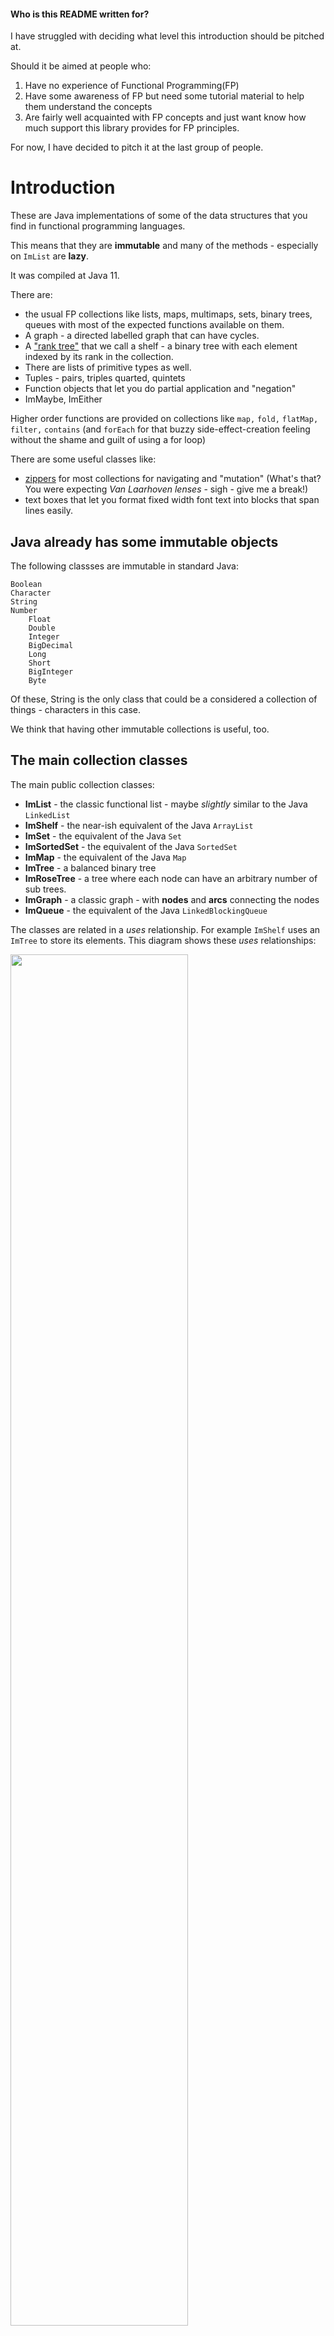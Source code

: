 #### Who is this README written for?

I have struggled with deciding what level this introduction should be pitched at.

Should it be aimed at people who:

1. Have no experience of Functional Programming(FP)
2. Have some awareness of FP but need some tutorial material to help them understand the concepts
3. Are fairly well acquainted with FP concepts and just want know how much support this library provides for FP principles.

For now, I have decided to pitch it at the last group of people.

# Introduction

These are Java implementations of some of the data structures that you find in functional programming languages.

This means that they are **immutable** and many of the methods - especially on `ImList` are **lazy**.

It was compiled at Java 11.

There are:

* the usual FP collections like lists, maps, multimaps, sets, binary trees, queues with most of the expected functions available on them.
* A graph - a directed labelled graph that can have cycles.
* A ["rank tree"][rank-tree] that we call a shelf - a binary tree with each element indexed by its rank in the collection.
* There are lists of primitive types as well.
* Tuples - pairs, triples quarted, quintets
* Function objects that let you do partial application and "negation"
* ImMaybe, ImEither

Higher order functions are provided on collections like `map,` `fold,` `flatMap,` `filter,` `contains` (and `forEach` for that buzzy side-effect-creation feeling without the shame and guilt of using a for loop)

There are some useful classes like:

* [zippers][zipper] for most collections for navigating and "mutation" (What's that? You were expecting *Van Laarhoven lenses* - sigh - give me a break!)
* text boxes that let you format fixed width font text into blocks that span lines easily.

## Java already has **some** immutable objects

The following classses are immutable in standard Java:

    Boolean
    Character
    String
    Number
        Float
        Double
        Integer
        BigDecimal
        Long
        Short
        BigInteger
        Byte

Of these, String is the only class that could be a considered a collection of things - characters in this case.

We think that having other immutable collections is useful, too.

## The main collection classes

The main public collection classes:

 * **ImList**  - the classic functional list - maybe *slightly* similar to the Java `LinkedList`
 * **ImShelf** - the near-ish equivalent of the Java `ArrayList`
 * **ImSet** - the equivalent of the Java `Set`
 * **ImSortedSet** - the equivalent of the Java `SortedSet`
 * **ImMap** - the equivalent of the Java `Map`
 * **ImTree** - a  balanced binary tree
 * **ImRoseTree** - a tree where each node can have an arbitrary number of sub trees.
 * **ImGraph** - a classic graph - with **nodes** and **arcs** connecting the nodes
 * **ImQueue** - the equivalent of the Java `LinkedBlockingQueue`


The classes are related in a *uses* relationship. For example `ImShelf` uses an `ImTree` to store its elements. This diagram shows these *uses* relationships:

<img src="source/main/java/dev/doc-files/uses.png" width="75%" />

Let's describe `ImList` in some detail and then mention the other collection classes in ...er... less detail

But, before that, let's talk about our code and documentation conventions.


## Code conventions


### The class names all start with the `Im` prefix.

The `Im` stands for **Immutable**. We considered giving them simpler names like List-  without a prefix - but that causes a lot of faff with imports and confusion for the reader if you have to use both standard Java collection classes and
java-fp classes in the same method. So a pesky prefix it is, then.

### No constructors

To create any object in java-fp, we provide static methods rather than publicly accessible constructors.

### Final instance vars - no get accessors

Since all fields on all java-fp objects are declared `final,` we don't provide accessor methods for the public ones. There may be methods that calculate values that
are derived from the fields.

### Javadoc comments

We use a style that is terser than the normal convention. Argument names are mentioned in context in the description rather than separated out into their own section.

### Method names on collections can suggest mutable operation

We have names for some methods that *suggest* that they are mutating the collection - they are not of course. Methods like `add` and `put` will return new objects with
the elements added/put as indicated by method arguments - and most of the collection'e elements will be shared between the new collectioin and the old one.

We did, at one time, name the methods (eg) `adding` instead of `add` and `puttiing` instead of `put` - but this did not seem worth it after a while.

### collection indexes start at 1

Strange, but true.


### All collections are `Iterable`

For certain methods like `addAll` that simply iterate over the elements in the argument we normally type the argument to be `Iterable` so you could use an `Im` collection or a standard Java collection there.




## Documentation conventions

In the tables that follow, I am prioritizing brevity and expressivity above definitional completeness. For more details - see the
javadocs.

I am showing:

* The name of the function
* An example function call
* The result of running the example
* A description of what the function does

I am not showing:

* The types of the arguments
* The return types
* What exceptions get thrown

The examples are (obviously) pseudocode rather than actual Java.

For `ImList`s we are half using the standard Java `toString` convention:

Lists of Integers look like this: `[2, 4, 6]`, Booleans: `[true, false, false]`. The empty list is `[]`

We can't bring ourselves to use the ambiguous `[ a, b, c]` for `String`s and `Character`s so we use `["a, "b", "c"]` and `['a', 'b']` instead.

`ImSet`s look like this: `{1, 2, 3}`

`ImPair`s look like this `(1, "b")` `(-45.7, 22.0001)`

Where the method is `static,` it should be obvious from the example

In order to be brief in the descriptions I am using some terms that I will define here:

* For Java objects, `a`, `b,` `a` **equal-to** `b` means `Objects.equals(a, b)`. This method will ultimately call `equals` on some objects. The java default for `equals` is `==` (identity) but none of java-fp objects use this default.
* A list `a` is **equal-to** list `b` if they are the same size and each element at index `i` of `a` is equal-to the element at index `i` of `b`.
* A **prefix** of a list `xs` is one that can be formed from `xs` by removing the last `n` elements.
* A **suffix** of a list `xs` is one that can be formed from `xs` by removing the first `n` elements.
* A **sub-list** of list `xs` is a list that can be formed from `xs` by removing the first `n` elements and the last `m` elements.
* A **sub-sequence** of list `xs` is a list that can be formed from `xs` by removing some elements. `[]` is trivially a sub-sequence of all lists.
* The **head** of a non empty list `xs` is the first element of `xs.`
* The **tail** of a non empty list `xs` is the suffix of `xs` whose size is one less than the size of `xs`
* **iff** means **if and only if**.


## ImList

A (mainly) lazy implementation of a standard functional list.

As I expect you know, a functional list is a recursive data structure. An instance of a list is either
* the empty list
or
* a reference to the first element in the list (the **head**) and a reference to the list that make up the rest of the list (the **tail**).

The list ["a", "b", "c] would look like this:


<img src="source/main/java/dev/doc-files/list.png" width="40%" />

This means that you can only *directly* access the first element in the list - although there are methods to let you do more than this  - and often these other methods are heavily optimised.


### The basics



| Name  | Description |
| :---  | :---        |
| **empty** | `ImList.empty()` returns `[]` - the empty list. You can also use `ImList.on()`<br><br>`ImList.empty()`<br>returns<br>`[]` |
| **head** | `xs.head()` returns the head of `xs`<br><br>`[1, 2, 3].head()`<br>returns<br>`1` |
| **tail** | `xs.tail()` returns the tail of `xs`<br><br>`[1, 2, 3].tail()`<br>returns<br>`[2, 3]` |
| **push** | `xs.push(el)` returns the list whose head is `el` and whose tail is `xs`<br><br>`[1, 2, 3].push(999)`<br>returns<br>`[999, 1, 2, 3]` |

The four methods above are the fundamental methods of `ImList.` All the other methods can be defined in terms of these - although there is a lot of optimisation going on under the hood.

<img src="source/main/java/dev/doc-files/list-head-tail.png" width="60%" />

### More creation



| Name  | Description |
| :---  | :---        |
| **on** | `ImList.on(e1, e2, ... en)` Creates the list `[e1, e2, ... en]`<br><br>`ImList.on("a", "b")`<br>returns<br>`["a", "b"]` |
| **onAll** | `ImList.onAll(iterable)` returns the list containing the elements obtained by iterating over `iterable`.<br><br>`ImList.onAll([4, 5])`<br>returns<br>`[4, 5]` |
| **onIterator** | `ImList.onAll(iterator)` returns the list containing the elements obtained by iterating over `iterator`.<br><br>`ImList.onAll([4, 5].iterator)`<br>returns<br>`[4, 5]` |
| **onPrimitiveArray** | `ImList.onPrimitiveArray(array)` returns a list wrapping `array`. When using `head`, it returns the boxed type of the array component type. When using `push`, you must supply the boxed equivalent of the array component type.<br><br>`char[] chars = {'a', 'b', 'c'};` <br> `ImList<Character> cs = ImList.onPrimitiveArray(chars)`<br>returns<br>`[ 'a', 'b', 'c']` |

### map, fold etc



| Name  | Description |
| :---  | :---        |
| **map** | `xs.map(fn)` returns the list whose elements are created by executing the function `fn` on each element of `xs`<br><br>`[1, 2, 3].map(i -> i + 1)`<br>returns<br>`[2, 3, 4]` |
| **foldl** | `xs.foldl(start, fn)` returns the value that is the result of executing `fn` on start and `xs.head` and then executing `fn` on that value and the second element of `xs` and repeating this for all elemnts of `xs`<br><br>`[1, 2, 3].foldl(0, (z,i) -> z + i*i)`<br>returns<br>`14` |
| **scanl** | `xs.scanl(start, fn)` returns the list containing the result of running `foldl` with the same arguments at each iteration over `xs`<br><br>`[1, 2, 3].scanl([], (z, i) -> z.push(i))`<br>returns<br>`[[1], [2, 1], [3, 2, 1]]` |
| **flatMap** | `xs.flatMap(fn)` This function assumes that (and indeed is typed to make it so) `fn` takes an `A` and returns `ImList<A>` and is equivalent to `ImList.join(xs.map(fn))`<br><br>`[1, 2].flatMap(i -> ImList.repeat(i, 3)`<br>returns<br>`[1, 1, 1, 2, 2, 2, 3, 3, 3]` |
| **join** | `ImList<ImList<A>> xs = ...; ImList<A> ys = ImList.join(xs)` xs is typed to be lists of lists. The result is a single list containg the elements of each element (which is a list) in the obvious order.<br><br>`ImList.join([ [1, 2], [3, 4], [5, 6, 7] ])`<br>returns<br>`[1, 2, 3, 4, 5, 6, 7]` |

### contains etc

All of these functions are eager rather than lazy



| Name  | Description |
| :---  | :---        |
| **contains** | `xs.contains(el)` returns `true` iff `xs` contains an element that is equal-to `el`<br><br>`[7, 8, 9].contains(8)`<br>returns<br>`true` |
| **contains** | `xs.contains(pred)` returns `true` iff an element of `xs` satisfies `pred`<br><br>`[7, 8, 9].contains(i -> i > 10)`<br>returns<br>`false` |
| **containsAll** | `returns true iff `xs` contains all the elements of `ys`` <br><br>`[7, 8, 9].contains(i -> i > 10)`<br>returns<br>`xs.containsAll(ys)` |
| **filter** | `xs.filter(pred)` returns the list with all the elements of `xs` that satisfy `pred` - with their order unchanged<br><br>`["to", "be", "or", "not"].filter(s -> s.length > 2)`<br>returns<br>`["not"]` |
| **isEmpty** | `xs.isEmpty()` returns true iff `xs` is the empty list<br><br>`[7, 8, 9].isEmpty()`<br>returns<br>`false` |
| **find** | `xs.find(pred)` returns the first element that satisfies `pred` in an `ImMaybe` - or `Nothing` if no such element exists<br><br>`[].find(i -> i == null`<br>returns<br>`Nothing` |
| **findIndex** | `xs.findIndex(el)` returns an `ImMaybe` containing the index (starting at 1) of the first element that satisfies `pred` - or `Nothing` if no such element exists<br><br>`[11, 99, 2].findIndex(i -> i%2 == 0)`<br>returns<br>`Just 3` |
| **findOrElse** | `xs.findOrElse(pred, def)` returns the first element of `xs` that satisfies `pred` or `def`if no such element exists<br><br>`[11, 12, 13].findOrElse(i -> i == 10, 17)`<br>returns<br>`17` |
| **any** | `xs.any(pred)` returns `true` iff `xs` contains any elements that satisfy `pred`<br><br>`[3, 5, 8].any(i -> i >= 8]`<br>returns<br>`true` |
| **all** | `xs.all(pred)` returns `true` if **all** the elements of `xs` satisfy `pred`. More acurately it is true iff `xs` does **not contain any** elements that **don't** satisfy `pred`. This means that `all` is `true` trivially for `[]`<br><br>`[3, 5, 8].all(i -> i >= 8]`<br>returns<br>`false` |

### take, drop etc

These methods let you extract a suffix or a prefix of a list.


| Name  | Description |
| :---  | :---        |
| **take** | `xs.take(n)` returns the list containing the first `n` elements of xs<br><br>`[1, 2, 3, 4].take(3)`<br>returns<br>`[1, 2, 3]` |
| **drop** | `xs.drop(n)` The list formed by skipping the first `n` elements. Note that this is not creating a new list - the resulting list simply refers to the `n`th tail of `xs`.<br><br>`[2, 3, 4].drop(3)`<br>returns<br>`[4]` |
| **takeWhile** | `xs.takeWhile(pred)` The longest prefix (possibly empty) of elements that satisfy `pred`<br><br>`[1, 2, 3, 4].takeWhile(i -> i < 4)`<br>returns<br>`[1, 2, 3]` |
| **dropwhile** | `xs.dropWhile(pred)` The lomgest prefix of `xs` formed by skipping elements that satisfy `pred`. As with `drop` above, this is not creating a new list - the resulting list simply refers to the `i`th tail of `xs` for some `i`.<br><br>`[2, 3, 4].dropWhile(i -> i < 4)`<br>returns<br>`[4]` |

### split - take and drop in one go

As well as the classic `take` and `drop` functions, we note that you often want to split a list into two lists - the first `n` elements and the ... um ... other elements.
The split* functions let you do this easily.



| Name  | Description |
| :---  | :---        |
| **splitBeforeElement** | `xs.splitBeforeElement(el)` returns an pair of lists - the longest prefix of `xs` that does not contain `b` and the rest of `xs`.<br><br>`["a", "b", "c", "d"].splitBeforeElement("b")`<br>returns<br>`(["a"], ["b", "c", "d"])` |
| **splitAfterIndex** | `xs.splitAfterIndex(n)` returns a pair of lists - `( xs.take(n), xs.drop(n) )`<br><br>`[0, 1, 1, 2].splitAt(3)`<br>returns<br>`( [0, 1, 1], [2] )` |
| **splitWhile** | `xs.splitWhile(pred)` returns a pair of lists - `( xs.takeWhile(pred), xs.dropWhile(Fn.not(pred) )`<br><br>`[1, 2, 3].splitWhile(i -> i < 3)`<br>returns<br>`[1, 2], [3])` |
| **filterIntoTwo** | `xs.filterIntoTwo(pred)` returns a pair of lists - `(xs.filter(pred, xs.filter(Fn.not(pred))`<br><br>`[1, 2, 3, 4].filterIntoTwo(i -> i % 2 == 0)`<br>returns<br>`([2, 4], [1, 3])` |

### "mutators" and accessors

Standard disclaimer: No objects were mutated in the making of this library


| Name  | Description |
| :---  | :---        |
| **put** | `xs.put(n, el)` returns the list that is the same as `xs` except that the element at index `n` is `el`<br><br>`[1, 2, 3].put(2, 99)`<br>returns<br>`[1, 99, 3]` |
| **remove** | `xs.remove(n)` returns the list that is the same as `xs` except that the element at index `n` is missing. All the elements in the suffix of `xs` starting after index `n` are shuffled to the left<br><br>`[1, 2, 3].remove(1)`<br>returns<br>`[2, 3]` |
| **at** | `xs.at(n)` returns an `ImMaybe` containing the element of `xs` at index `n` or `Nothing` if no such element exists<br><br>`[1, 2, 3].at(1)`<br>returns<br>`[2, 3]` |
| **at** | `xs.at(n, def)` returns the element of `xs` at index `n` or `def` if no such element exists<br><br>`[1, 2, 3].at(1)`<br>returns<br>`[2, 3]` |
| **size** | `xs.size()` returns the number of elements in `xs`. If `xs` is known to be infinite it will throw an exception - otherwise, if it was not known to be infinite but actually is, then it will loop - but it notices that it's taking a long time and will output some error messages on the standard error stream that give you a clue that it is looping.<br><br>`[].size()`<br>returns<br>`0` |
| **appendElement** | `xs.appendElement(el)` returns the list formed by appending the element el to the end of xs<br><br>`["bish", "bash"].appendElement("bosh")`<br>returns<br>`["bish", "bash", "bosh"]` |
| **append** | `xs.append(iterable)` returns the list formed from the elements of the original, followed by the elements of iterable<br><br>`[1, 2, 3].append([4, 5, 6])`<br>returns<br>`[1, 2, 3, 4, 5, 6]` |

### Zip-a-dee-doo-dah

Note that these zip **functions** should not be confused with `Zippers` - which I discuss below.


| Name  | Description |
| :---  | :---        |
| **zip** | `xs.zip(ys)` returns a list of pairs - `[(xs.at(1), ys.at(1)), (xs.at(2), ys.at(2)), ...  (xs.at(n), ys.at(n))]` where `n` is the size of the smaller of `xs` and `ys`<br><br>`[1, 2, 3].zip(["a", "b, "c", "d"]`<br>returns<br>`[(1, "a"), (2, "b"), (3, "c")]` |
| **zipWith** | `xs.zipWith(yz, fn)` returns xs.zip(ys).map(fn)<br><br>`[1, 2, 3].zip(["a", "b, "c"], p -> "" + p.fst + p.snd)`<br>returns<br>`["1a", "2b", "3c"]` |

### Misc



| Name  | Description |
| :---  | :---        |
| **forEach** | `xs.forEach(fn)` The function must be a `FnConsumer` - iea function that takes a single argument but does not return anything. This method iterates over `xs`, running `fn` on each element - just for the side effects. So, `forEach` is one of the few java-fp fmethods declared as `Void.`<br><br>`[1, 2, 3].forEach()`<br>returns<br>`[1, 2, 3]` |
| **nub** | `xs.nub()` returns a list with any duplicate elements in `xs` removed. In particular, it keeps only the first occurrence of each element.<br><br>`[2, 2, 3, 2, 3, 1].nub()`<br>returns<br>`[2, 3, 1]` |
| **reverse** | `xs.reverse()` returns the list that has its elements in reverse order compared to `xs`<br><br>`[1, 2, 3].reverse()`<br>returns<br>`[3, 2, 1]` |
| **tails** | `xs.tails()` returns the list `[ xs.drop(0), xs.drop(1), ... xs.drop(n) ]` where `n` is the size of `xs`<br><br>`[1, 2, 3].tails()`<br>returns<br>`[[1, 2, 3], [2, 3], [3], []]` |
| **heads** | `xs.heads()` returns the list  xs.take(0), xs.take(1), ... xs.take(n) ]` where `n` is the size of `xs`<br><br>`[1, 2, 3].heads()`<br>returns<br>`[[], [1], [1, 2], [1, 2, 3]]` |
| **pairs** | `xs.pairs()` returns the list `[ (xs.at(1), xs.at(2)), (xs.at(3), xs.at(4)), ...  (xs.at(n-1), xs.at(n))]` where `n` is the size of `xs`<br><br>`[1, 2, 3, 4].pairs()`<br>returns<br>`[(1,2), (3,4)]` |
| **powerset** | `xs.powerset()` returns all possible sub-sequences of `xs`<br><br>`1, 2, 3].powerSet()`<br>returns<br>`[[1, 2, 3], [1, 2], [1, 3], [1], [2, 3], [2], [3], []]` |
| **permutations** | `xs.permutations()` returns the all the permutations of `xs` (as in the mathematical definition of permutations)<br><br>`[1, 2, 3].permutations()`<br>returns<br>`[[1, 2, 3], [2, 1, 3], [2, 3, 1], [1, 3, 2], [3, 1, 2], [3, 2, 1]]` |
| **cartesianProduct** | `ImList.cartesianProduct(xs, ys)` The cartesian product of two sets, `A` and `B` is - the list of all pairs `(a, b)` where `a ∈ A` and `b ∈ B`. This method is similar - but will contain duplicates if either list contains duplicates.<br><br>`ImList.cartesianProduct(["a", "b"],[3, 4, 5])`<br>returns<br>`[("a", 3), ("a", 4), ("a", 5), ("b", 3), ("b", 4), ("b", 5)]` |
| **shuffle** | `xs.shuffle()` returns a list with the same elements as `xs` but "shuffled" (like shuffling a pack of cards) using a secure random number generator<br><br>`[1, 2, 3].shuffle()`<br>returns<br>`[3, 1, 2] or [1, 3, 2] or even[1, 2, 3]` |
| **repeat** | `ImList.repeat(x)` returns the infinite list `[ x, x, ... ]`<br><br>`ImList.repeat("spam").take(5)`<br>returns<br>`["spam", "spam", "spam", "spam", "spam"]` |
| **unfold** | `xs.unfold(start, step)` returns the infinite list `[start, fn(start), fn(fn(start)), ...]`<br><br>`ImList.unfold( 0, i -> i + 2)`<br>returns<br>`[0, 2, 4, ...]` |
| **toList** | `xs.toList()` returns `xs` converted to a good'ole `jave.util.ArrayList` - when you need to call some library function, for example<br><br>`[1, 2, 3].toList()`<br>returns<br>`java.util.ArrayList` |
| **toSet** | `xs.toSet()` returns `xs` converted to an `ImSet` and then converted to a good'ole `jave.util.HashSet`<br><br>`[1, 2, 3].toSet()`<br>returns<br>`java.util.HashSet` |
| **toImSet** | `xs.toImSet()` returns  `xs` converted to an `ImSet` - so the first occurence of each element will be added.<br><br>`[ 2, 3, 2, 1].toImSet()`<br>returns<br>`{1, 2, 3}` |
| **toArray** | `xs.toArray()` returns a Java array of type `Object[]` containing the elements in `xs`<br><br>`[1, 2, 3].toArray()`<br>returns<br>`[Ljava.lang.String;@768debd` |
| **group** | `xs.group(n)` returns a list of lists `gs` where `ImList.join(gs) == xs`. All the elements of `gs` have size `n` with the possible exception of the last element which might be smaller.<br><br>`[1, 2, 3].group(2)`<br>returns<br>`[[1, 2], [3]]` |
| **sort** | `xs.sort()` returns a list with the same elements as `xs` but sorted based on the natural ordering of the objects<br><br>`[3, 2, 1].sort()`<br>returns<br>`[1, 2, 3]` |
| **oneTo** | `ImList.oneTo(n)` returns a list [1, 2, ... n]<br><br>`ImList.oneTo(5)`<br>returns<br>`[1, 2, 3, 4, 5]` |
| **step** | `ImList.step(start, step` returns an infinite list [start, start + step,start + 2*step,  ...]<br><br>`ImList.step(1, 3)`<br>returns<br>`[1, 4, 7, ...]` |

Phew!

There are actually many more methods - see the javadocs.




## ImList - an interface with many implementations

`ImList` is an interface. In standard Java `java.util.List` is an interface too. However, in standard Java, it is up to you to decide what particular type of list you want to create:

    List<Integer> xs = new ArrayList<>();
    List<Integer> ys = new LinkedList<>();


In java-fp, there is no choice!

Creating an `ImList` like this:

    ImList<Double> ds = ImList.on(1.2, 3.4);

will create an "array-list" which is backed by an array but that class is never exposed to you directly. Assuming `ds` as above, the following code will "pass":

    Assert.assertEquals(ImListOnArray.class, ds.getClass());

If you map over this list then the list that is created will be a different implementation - a mapped-list.

    ImList<Double> dds = ds.map(i -> i + 1)
    Assert.assertEquals(ImMappedList.class, dds.getClass());

This is how we implement laziness. We create an `ImMappedList` that points to the original list and remembers the function that was used so that, each time you ask for the `head` or `tail`, it can generate them.

In addition to generating the head each time, we also cache it so that you can use `at`.



Currently (jul-2023) there are about thirty different `ImList` implementation classes.

The array-list implementation (what you get when you use `on`) is the most efficient and compact representation of an `ImList`. It allows for constant time access to an element at an index.

Creation of a list by supplying a number of arguments using `on` is not *lazy* - but it is *efficient* because the arguments will already be in a Java array and the array-list just wraps that array.


### Play up and play the game

`ImList` and the
other immutable collections require that you use them for storing **immutable objects only**. Strictly, the objects
don't have to be programatically guaranteed to be immutable - we just require them not to change during the
lifetime of the collection they are in.

This is the same requirement when storing objects in `java.util.Set` - we require it of **all**
of our immutable collections - including `ImList` and `ImShelf`.

Just like `java.util.Set`, we cannot enforce that rule and, if you break it, things will fail in random ways - so
it is your responsibility to "play the game" in this regard.

However, we strongly recommend that you only create immutable objects anyway - as a matter of principle.

Remember, whenever you mutate state on an object, somewhere ... **somewhere ... a fairy dies - so don't do it.**


## Don't be lazy - flush

Laziness is great an'all but sometimes, **you just want the job done right now, dammit!**.

For example, if you are debugging some code and you want to inspect a list that you have just mapped over, you really want to see the resulting **values** rather than a stack of lazy list implementations - all waiting patiently to be fired.

The `flush` method will take a list and make sure that any pending `maps`, `takes,` `drops` etc are run immediately. If any of the functions that are run in this way have side effects, then they will happen immediately, too.

To be clear, we are not advocating that any of your functions should both return values and have side effects as a standard part of their job (use `forEach` with specialised side-effect-y functions declared as `void` for this) - but
we will cut you some slack if all you want to do
is to temporarily add some diagnostic write statements. If you have some of these, you can use `flush` to control when they get actioned.

This also creates an array-list containing the resulting values.

In fact, `forEach` uses `flush` on the list before running its function on each element.




## Infinite lists

This means that you can even create a list with an *infinite* number of elements, map over it and then take the first three elements:

## Empty list is a singleton



Some of the functions on `ImList` use functions and  return objects like `ImPair`, `ImMaybe`.

Let's describe those classes next.


## ImPair, ImTriple, ImQuartet, ImQuintet

These classes are simple classes to store tuples - up to five elements long.

## ImMaybe - the equivalent of the FP Maybe.

It contains either a value of some type - or `Nothing.`

The idea is that it is returned fom functions that can sometimes return an object of a particular type - but they can't guarantee it -
instead of returning null as is traditional with Java we use `ImMaybe.`

[The Haskell Maybe documentation](https://hackage.haskell.org/package/base-4.18.0.0/docs/Data-Maybe.html#t:Maybe)

## ImEither - the equivalent of the FP Either.

The `ImEither` object represents values with two possibilities: a value of type `Either<A,B>` contains either an `A` value created using `Left` or a `B` value - created using `Right`.

The `ImEither` object is sometimes used to represent a value which is either correct or an error;
by convention, the `Left` "constructor" is used to hold an error value and the `Right` "constructor" is used to hold a correct value (mnemonic: "right" also means "correct").


[The Haskell Either documentation](https://hackage.haskell.org/package/base-4.18.0.0/docs/Data-Either.html#t:Either)

Having discussed `ImList` in some detail, we can go through the other collection classes a bit more ... fasterer


## ImShelf - the near-ish equivalent of the Java `ArrayList`

An ordered list of objects with addition, removal and access methods having performance O(log n) where n is the number of elements

You could also think of this as an immutable version of `org.apache.commons.collections.list.TreeList`

This is the nearest equivalent to java.util.List in the sense that add/find/remove/replace is relatively fast in all cases.

In fact, when an `ImList` happens to be implemented by the array-list class, these operations are already fast - faster than ImShelf - but as you use lists and map them and push elements etc
you can't guarantee that the lists returned will be array-lists - and in these other list implementaions, the above functions  may not be so fast.

The idea of the name
is that, if you have a collection of books on a bookshelf, then
the books are arranged in a sequence and it is reasonably quick
to add/find/replace/remove a book at an arbitrary position.


<img src="source/main/java/dev/doc-files/shelf.png" width="30%" />





## ImSet - the (immutable) equivalent of the standard Java `Set`


So, an `ImSet` is a collection of objects with the property that, if an object `o` belongs to the set then, for any other member `a` of the set:

    a.equals(o) == false

We therefore assume that the objects in the set have "reasonable" implementations of `hashCode()` and `equals()`

A web search for the phrase `always override hashCode when you override equals` will provide more details of the issues involved.

All classes in java-fp have this property, of course.

In the class documentation for `java.util.Set` it has this:

> Note: Great care must be exercised if mutable objects are used as set
> elements.  The behavior of a set is not specified if the value of an object
> is changed in a manner that affects `equals` comparisons while the
> object is an element in the set.

Well, there we have it. This obviously also applies to `ImSet.` I recommend we exercise **great care** by **never** adding a mutable object to an `ImSet`

All classes in java-fp are immutable - as I may have already menetioined.

`ImSets` cannot contain `null` .

When we use set data structures in any progremaming language, it is tempting to imagine that they are are implementaions of the mathematical concept of a set.
This is not quite true, of course. In mathematical set theory we assume that it is possible to answer the question "is a the sams as b" when thinking about set elements a and b.

In Java we only have equals method (or == I guess) - so, using equals, it is possible for us to have an element a in a set and then we try to add another element b where

    Objects.equals(a,b) == true

but, for whatever reason, we want to regard b as different from a.

What should we do in this case?

The java class `java.util.HashSet` will keep `a` in the set in this case.

java-fp, like the Haskell `Data.Set` type, gives you the option of replacing `a` in this case. See below for details.

Also, we, like most set implementations in other languages and libraries, only support **finite** sets.

`ImSet`s have the methods that you would expect:


| Name  | Description |
| :---  | :---        |
| **contains** | `xs.contains(el)` returns `true` iff `xs` contains `el`.<br><br>`{1, 2, 3}.contains(3)`<br>returns<br>`true` |
| **on** | `ImSet.on(e1, e1, ... en)` returns an ImSet with elements e1 e2 etc added to it<br><br>`ImSet.on(1, 2, 1)`<br>returns<br>`{1, 2}` |
| **intersection** | `xs.intersection(ys)` returns the intersection of xs and ys - the largest set such that each element belongs to both xs and ys<br><br>`{1, 2}.intersection({3, 2, 77)}`<br>returns<br>`{2}` |
| **union** | `xs.union(ys)` returns the union of xs and ys - the largest set such that each element belongs to either xs or ys<br><br>`{1, 2}.union({3, 2, 77)}`<br>returns<br>`{1, 2, 3, 77}` |
| **minus** | `xs.minus(ys)` returns the xs minus ys - the largest set such that each element belongs to xs but not to ys<br><br>`{1, 2}.minus({3, 2, 77)}`<br>returns<br>`{1, 2, 3, 77}` |
| **remove(final T elementToRemove)** | `xs.minus(ys)` returns the xs minus ys - the largest set such that each element belongs to xs but not to ys<br><br>`{1, 2}.minus({3, 2, 77)}`<br>returns<br>`{1, 2, 3, 77}` |
| **replace(final T newElement)** | `xs.minus(ys)` returns the xs minus ys - the largest set such that each element belongs to xs but not to ys<br><br>`{1, 2}.minus({3, 2, 77)}`<br>returns<br>`{1, 2, 3, 77}` |
| **add(final T elementToAdd)** | `xs.minus(ys)` returns the xs minus ys - the largest set such that each element belongs to xs but not to ys<br><br>`{1, 2}.minus({3, 2, 77)}`<br>returns<br>`{1, 2, 3, 77}` |
| **map** | `xs.map(fn)` returns the set<br><br>`{1, 2}.map(i -> i - 1}`<br>returns<br>`{0, 1}` |
| **anyElement()** | `xs.anyElement()` returns an element from xs in an ImMaybe, or Nothing if nosuch element exists<br><br>`{1, 2, 17}.anyElement()`<br>returns<br>`17 or 1 or 2` |

Methods that find/add/replace elements are **O(log(n))** where `n` is the size of the set and `log` is base `2`.

Sometimes it is convenient to be able to add an element to a set even though that set already contains an element that is "equal to it".

For example `ImMap` is implemented as a set of `ImMap.Entry` objects where an entry has a key and a value. Two `ImMap.Entry` objects are equal iff their keys are equal. So for any pair of entries `e1` and `e2` :

    e1.equals(e2) == e1.key.equals(e2.key)

When we want to replace an entry, we want the new entry with its new value to be inserted in the set, even though there is an existing entry with the same key.

To allow this, there are methods `replace` and `add`. The default behaviour when using `add`  is to *not* replace

An ImSet is a sorted set of buckets where elements whose hash codes are the same are stored in the same bucket.

Buckets are sorted on the hash value of their elements.

To find an element, we first find the bucket with the matching hash value and then look through the bucket to determine if the element is present.

For sets of elements with reasonable hash functions, the average bucket size will be one.



## ImSortedSet - the equivalent of the Java `java.util.TreeSet`

A Set that contains elements that are comparable.

In summary - on an `ImSortedSet<T>`:

## Creation

static <T extends Comparable<? super T>> ImSortedSet<T> empty()
static <T extends Comparable<T>> ImSortedSet<T> on(T element)
static <T extends Comparable<T>> ImSortedSet<T> onAll(Collection<? extends A> elementsCollection)
static <T extends Comparable<T>> ImSortedSet<T> onAll(ImList<T> list)
static <T extends Comparable<T>> ImSortedSet<T> onArray(final A... array)
static <T extends Comparable<T>> ImSortedSet<T> onIterator(Iterator<T> iterator)

## Accessing

static <T extends Comparable<? super T>> ImTree<A> find(ImTree<A> tree, final T elementToFind)

## "Mutation"

ImSortedSet<T> add(final T elementToAdd)
ImSortedSet<T> addAll(Iterable<? extends T> elementsToAdd)
ImSortedSet<T> remove(final T elementToRemove)

## Map
<O extends Comparable<O>> ImSortedSet<O> map(Fn<T, O> fn)



## Querying

T find(final T elementToFind)
boolean contains(Object object)
int size()






## ImMap - the equivalent of the Java `Map`

An immutable version of `java.util.Map`.

A collection (actually an ImSet) of `Entry` objects which are key/value pairs.


As with `java.util.Map`, the fundamental methods are `get` `put` and `remove` although `put` and `remove` have a different meaning since `ImMaps` are immutable.

Instead of modifying the map in place, `put` creates a new map containing the new key value pair and `remove` creates a new map that ... doesn't contain it.

Let's describe some typical usages.

Create an empty map:


    ImMap<String, String> mEmpty = new ImMap<String, String>();
    mEmpty.isEmpty()  =>  true

Put an entry:


    ImMap<String, String> mOne = mEmpty.put("a", "Aardvark");


public static <A, B> ImMap<A, B> fromPairs(ImList<Pair<A, B>> pairs)

The new map will have the entry


    mOne.size()    =>  1
    mOne.get("a")  =>  "Aardvark"

But the old one will be unchanged:


    mEmpty.isEmpty()  => true

Put another entry


    ImMap<String, String> mTwo = mOne.put("b", "Bear");

The new map, `mTwo` has two entries:


    mTwo.get("a")  => "Aardvark"
    mTwo.get("b")  => "Bear"

And, of course, `mOne` has not changed:


    mOne.size()    =>  1
    mOne.get("a")  =>  "Aardvark"
    mOne.get("b")  =>  null

You can remove entries:


    ImMap<String, String> mThree = mTwo.remove("a");
    mThree.get("a")  => null

If you remove them when they weren't there:


    ImMap<String, String> mFive = mTwo.remove("z");

The new map is the same as the old one:


    mFive == mTwo  =>  true

You can replace entries:


    ImMap<String, String> mFour = mTwo.put("b", "Buffalo");
    mFour.get("b")  =>  "Buffalo"

If you replace entries with identical ones then no new map is created - the old one is returned:


    ImMap<String, String> mSix = mTwo.put("b", "Bear");
    mSix == mTwo  =>  true

If you replace entries with *equal* but non identical entries then you get a new map:


    ImMap<String, String> mSeven = mTwo.put("b", "Bear".substring(1));
    mSeven == mTwo  =>  false

You can create an `ImMap` from a list of pairs or keys/values:

     ImList<Integer> is = Range.step(11, 11).take(9);

     // [11, 22, 33, 44, 55, 66, 77, 88, 99]

     ImList<String> words = is.map(i -> TextUtils.toWord(i));

     // [eleven, twenty two, thirty three, forty four, fifty five, sixty six, seventy seven, eighty eight, ninety nine]

     ImMap<String, Integer> wordsToIntegers = ImMap.fromPairs(words.zip(is));

     say(wordsToIntegers.get("ninety nine"));

     // 99





## ImTree - an immutable balanced binary tree





This class is the heart of a number of collections.

An `ImTree` is an **AVL tree** (a balanced binary tree) where each node stores some arbitrary data.

### An important note about this class - no ordering of elements is required or used

Note that, in this class, there is no concept of the data that is being stored being `Comparable`.

This may be surprising to you since most of the literature and implementations of this data structure assume that the elements to be stored **can** be compared - ie that there is a **total order** on the elements
(maybe this
should  be a total preorder - but let's simplify this discussion and stick to a total order for now)

Usually, It is by using this property that we can find where an element:

* is in the tree
* should be in the tree if we added it

We do this by starting at the root and then checking if the element stored at this node is the one we are looking for. If not we use the ordering of the elements to decide if we need
to search the **left** subtree or the **right** subtree.


A key observation, here, is that the ordering is not the only way of deciding which subtree to search if an element is not in a node.

For example, in a **Rank Tree** (which is what `ImShelf` is) we can use the size of each tree to make this decision. Of course, this requires us to store the size of each subtree.

When we do operations on the tree like deleting or adding an element, all the algorithms to keep the tree balanced by doing tree rotations etc do not need the elements to be ordered.

Because we wanted to use AVL trees to store ordered elements and no-ordered elements we decided to have this class implement juat the insertion and deletion algorithms.

`ImSortedSet` and `ImShelf` both use this class and they add their own find methods as appropriate. `ImSortedSet` does require its elements to have an ordering and `ImShelf` does not.

### More details

A node in an `ImTree` is either a leaf node `Nil` or a `Node` that has two children that are themselves `ImTrees` .

Each `Node` can contain a value of an arbitrary type and two Integers representing the height and size of the tree rooted at that node. A `Nil` has no data.

Note that this definition does not, of itself, specify that the tree is balanced. We enforce that invariant in each method that adds/removes nodes.

Consider an example tree with six non nil nodes:

<img src="source/main/java/dev/doc-files/tree-abcdef.png" width="20%" />

If we show the nil nodes then it looks like this:

<img src="source/main/java/dev/doc-files/tree-abcdef-with-nulls.png"   width="30%" />

Each node also has a `size` value defined as the sum of the sizes of its children plus one. Nil Nodes are considered to have a size of zero. The size of a node, `n`, represents how many non-nil nodes there are in the tree rooted at `n`.

<img src="source/main/java/dev/doc-files/tree-abcdef-with-sizes.png" width="30%" />

Each node also has a `height` value representing the size of the longest path from that node to a leaf node.

The height of a node is the maximum of the heights of its children. Nil nodes are considered to have a height of zero.

Let's annotate our example with the heights:

<img src="source/main/java/dev/doc-files/tree-abcdef-with-heights.png" width="30%" />

Because the tree is balanced, this means that the heights of the children of a node will differ by at most one.

Each node is considered to have a *rank* that represents its position in the tree in a pre-order scan.

Ranks start at one (exactly as Nature intended!)

Let's annotate our example with the ranks:

<img src="source/main/java/dev/doc-files/tree-abcdef-with-ranks.png" width="30%" />

We don't store the ranks. To calculate the rank of a node or to find a node at a particular rank we can use the size of child nodes to derive the answer.

These are **immutable** Collections so the `insert` and `remove` methods don't actually change existing trees. Instead they create a new tree with a node added or deleted as appropriate, reusing as many of the old nodes as possible.

[Implementing Sets Efficiently in a Functional Language,Stephen Adams](http://groups.csail.mit.edu/mac/users/adams/BB/92-10.ps )

In summary - on an `ImTree<A>`:

## Creation

* `static <A> ImTree<A> Nil()`
* `static <A> ImTree<A> on(A a)`
* `static <A> ImTree<A> on(Collection<A> elements)`

## Accessing

* `A getElement()`
* `ImTree<A> getLeft()`
* `ImTree<A> getNodeAtIndex(int indexStartingAtOne)`
* `ImTree<A> getRight()`

"Mutation"

* `static <A> ImTree<A> replaceAtIndex(ImTree<A> tree, int indexStartingAtOne, A newElement)`
* `ImTree<A> insert(int indexStartingAtOne, A elementToAdd)`
* `ImTree<A> remove(int indexStartingAtOne)`
* `ImTree<A> removeRoot()`

## Map

* `<O> ImTree<O> map(Fn<A, O> fn)`

## Tree operations

* `static <A> ImTree<A> merge(ImTree<A> left, ImTree<A> right)`
* `static <A> ImTree<A> newBalancedTree(A newA, ImTree<A> newLeft, ImTree<A> newRight)`

## Querying

* `boolean isBalanced()`
* `int getHeight()`
* `int getRank()`
* `int size()`

## Display

* `String elementToString()`
* `String toBoxString()`
* `String toString()`

## Conversion

* `ImList<A> toList()`







## ImRoseTree - a tree where each node can have an arbitrary number of sub trees.

An immutable version of a Rose Tree (Multi-way Tree) - a tree in which each node has a *value* and an arbitrary number of *sub-trees*.

Note that rose trees are not the same as B-Trees.

A rose tree has a root node containing an element and an ordered list  of sub-trees. The definition is recursive - each sub-tree also has an element and a list of sub-trees and so on. Leaf trees are those with no sub-trees - ie the list is empty.

For example, the tree with element `a` and three children:

The leaf node `b`

The tree with element `c` that has three children that are leaf nodes `e` , `f` , `g`

The tree with element `d` that has a single child - the leaf node `h`

<img src="source/main/java/dev/doc-files/rose-tree-a.png" width="20%" />

In the above diagram, `a` is said to be the parent of children `b`, `c` and `d`

We could also represent it like this:

<img src="source/main/java/dev/doc-files/rose-tree-b.png" width="20%" />

or like this:


    a
    .........
    b c     d
      ..... .
      e f g h

This text representation is an example of what `toBoxString` produces.

Some creation methods:

| Name  | Description |
| :---  | :---        |
| **withElements** | `ImRoseTree.withElements(parentElement, childElements)` assuming childElements is a list, a rose tree that is one parent with element `parentElement` and children that are leaf nodes. Each child of index `i` has an element that is index `i` of `childElements`<br><br>``<br>returns<br>`` |
| **withNodes** | `ImRoseTree.witNodes(parentElement, childNodes)` assuming childNodes is a list, a rose tree that is one parent with element `parentElement` and children where each child of index `i` has an element that is index `i` of `childNodes.`<br><br>``<br>returns<br>`` |

Both the above methods also have versions where the list is indicated by `varArgs`.

In summary - on an `ImRoseTree<A>`:

### Creation

* `withElements(A, A...)`
* `withElements(A, ImList)`
* `withNodes(A, ImRoseTree...)`
* `withNodes(A, ImList)`

## Query

* `contains(A)`
* `getElement()`
* `getSubTrees()`
* `getNodeAtIndex(int)`
* `size()`

## "Mutation"

* `replaceElement(A)`
* `map(Fn)`
* `Iteration`
* `iterator()`
* `getZipper()`
* `getZipperIterator()`

## Display

* `toString()`
* `toBoxString()`


## Notes

We store the children of a node in an `ImList`

In this library our convention is to call a **binary** tree a **Tree** and a **multi-way** tree a **Rose Tree**.










## ImGraph - a classic graph - with nodes and arcs connecting the nodes



A directed, labelled graph. It can have cycles.

Not all the nodes need to be connected.

Nodes are identified by keys of type `KEY`
Each node has an object of type `DATA` associated with it

Each node can be connected to 1 or more other nodes via labelled arcs. Arcs have a direction.

Many arcs can have the same label

Graphs are immutable - each time you add a node or an arc between two nodes, a new graph is created.

The `show` method returns a text representation of the graph in the form of an ascii art diagram.

Here is an example of a graph with arcs labelled `art` or `mod` and its ascii-art diagram:

</p><img src="source/main/java/dev/doc-files/graph-diagrams.png"  width="100%" />


In summary, for an `ImGraph<KEY, DATA, LABEL>`:

## Creation

* `static <KEY, DATA, LABEL> ImGraph<KEY, DATA, LABEL> empty()`

## Accessing

* `ImList<DATA> getValuesFromKeys(ImList<KEY> keys)`
* `ImList<ImList<KEY>> getPaths(Dir dir, ImSet<LABEL> labels, KEY key)`
* `ImList<ImPair<LABEL, KEY>> getPairs(Dir dir, KEY key)`
* `ImList<KEY> getClosure(Dir dir, ImSet<LABEL> labels, KEY key)`
* `ImList<KEY> getClosure(Dir dir, KEY key)`
* `ImList<KEY> getClosure(Dir dir, LABEL label, KEY key)`
* `ImList<KEY> getConnected(Dir dir, ImSet<LABEL> labels, KEY key)`
* `ImList<KEY> getConnected(Dir dir, KEY key)`
* `ImList<KEY> getConnected(Dir dir, LABEL label, KEY key)`
* `ImList<KEY> getInOrderClosure(Dir dir, ImSet<LABEL> labels, ImList<KEY> keys)`
* `ImList<KEY> getInOrderClosureOnSingleKey(Dir dir, ImSet<LABEL> labels, KEY key)`
* `ImList<KEY> getInclusiveClosure(Dir dir, LABEL label, ImList<KEY> keys)`
* `ImList<KEY> keys()`
* `ImList<KEY> leaves()`
* `ImList<KEY> roots()`
* `DATA getValue(KEY key)`

## "Mutation"

* `ImGraph<KEY, DATA, LABEL> addArc(LABEL label, KEY start, KEY end)`
* `ImGraph<KEY, DATA, LABEL> addArcAfter(LABEL label, KEY start, KEY end, KEY after)`
* `ImGraph<KEY, DATA, LABEL> addArcAsLast(LABEL label, KEY start, KEY end)`
* `ImGraph<KEY, DATA, LABEL> addNode(KEY key, DATA value)`
* `ImGraph<KEY, DATA, LABEL> addNodeIfMissing(KEY key, DATA value)`
* `ImGraph<KEY, DATA, LABEL> addNodeToParent(LABEL arcLabel, KEY parentKey, KEY childKey, DATA childValue)`
* `ImGraph<KEY, DATA, LABEL> removeArc(LABEL label, KEY start, KEY end)`
* `ImGraph<KEY, DATA, LABEL> removeNode(KEY key)`
* `ImGraph<KEY, DATA, LABEL> shrinkToInclusiveClosureOf(ImSet<LABEL> labels, ImList<KEY> ks)`


## Map

* `<NEWDATA> ImGraph<KEY, NEWDATA, LABEL> map(Fn<DATA, NEWDATA> fn)`

## Queries

* `boolean containsNodeWithKey(KEY key)`
* `boolean hasCycle()`

## Display

* `String getGraphVizGraph()`
* `AbstractTextBox show()`








## ImQueue - a FIFO queue - similar to `java.util.LinkedBlockingQueue`


| Name  | Description |
| :---  | :---        |
| **on** | `ImQueue.on()` returns an empty ImQueue - one with no maximum size (strictly the size is limited to Integer.MAX_VALUE)<br><br>`ImQueue.on()`<br>returns<br>`[]` |
| **ofSize** | `ImQueue.ofSize(n)` returns an empty ImQueue - one with a maximum size of n<br><br>`ImQueue.ofSize(3)`<br>returns<br>`[]` |

addLast
[1, 2, 3].addLast(4)
[1, 2, 3, 4]
q.addLast(el)
returns the queue with el added to the end


removeFirst
[1, 2, 3].removeFirst()
[2, 3]
q.removeFirst()
returns the queue with the first element removed in an IMMaybe - or Nothing if q is empty


| Name  | Description |
| :---  | :---        |
| **first** | `q.first()` returns the first element of q in an IMMaybe - or Nothing if q is empty<br><br>`[1, 2, 3].first()`<br>returns<br>`1` |
| **split** | `q.split()` returns a pair - (q.first().get(), r.removeFirst().get()) in an ImMaybe - or Nothing if q is empty<br><br>`[1, 2, 3].split()`<br>returns<br>`(1, [2, 3, 4])` |

## Are we nearly there, yet?

Now let's whizz through some other fun classes.



## Zippers


    The wonderful thing about Tiggers
    Is Tiggers are wonderful things
    Their tops are made out of rubber
    Their bottoms are made out of springs
    They're bouncy, trouncy, flouncy, pouncy fun, fun, fun, fun, fun

[Robert B. Sherman][sherman]

Zippers may not **quite** be Tiggers but they are indeed rather wonderful things. They let us operate on immutable functional
data structures in a very convenient way.

In advanced functional languages, they have been supereseded by **Lenses** but Java is not an advanced functional language - as I am sure you knew already.

Zippers were first mentioned in a paper by Gerard Huet in 1997
["Functional Pearl: The Zipper"][zipper]


One way to think about zippers in ths library is that they are the equivalent of `java.util.ListIterator` -
they allow bi-directional navigation and "mutation" of the underlying collection.

Let's consider the example of needing to mutate a node in an `ImRoseTree` that is several levels down from the root.

Let's assume we have a reference to the node "in our hand". We can mutate it by changing the element (for example) - but of course that produces a **new** node. How do we "replace" the old node
in its parent
with the new one? If all we have is the original node, we don't know what its parent is or its parent's parent and so on all the way up to the root.

Unlike a muable datastructures, immutable datastructure can't (in general) store references that result in cycles so the rose tree can't store a parent reference.

In order to replace the old node with the new node in the rose tree we need to change its parent and then change its parent and so on - all the way up the path to the root.

Tricky.

This is where zippers save the day. Essentially, when you use a zipper to navigate an ImRoseTree, the zipper does store that path from the current element back to the root and then, when you
want to mutate a node, you do it via the zipper and it then handles the necessary updating of all the parents for you.

So the wonderful thing about zippers (apart from the fact that zippers are wonderful things)
is that they allow you to make repeated changes to a collection efficiently.

While the zipper is "open" it only makes the minimum changes to the local part of the underlying tree. It only
constructs the complete new tree when it is "closed".

To be clear, even without using zippers, a new collection still shares almost all of its elements with the old
collection it was created from. Zippers just make it so that, typically, fewer new objects have to be created each time.



## Text Boxes

These let you create rectangular boxes that contain text. That text can go over many lines.

You can then stack the boxes left to right or top to bottom. This creates another text box - a container - you can then carry on stacking boxes together.

If you stack boxes left to right and the boxes have different heights, the rseulting box will be as tall as the tallest component.

Having created your box hierarchy, you convert it to a String and, well, probably, write it to standard out.





## Why this library - rather than all the others

This library haas "laziness" built into it - so it is possible to work with infinite collections and, as long as you don't try to visit every element, they are kinda useful.

## An important disclaimer

The underlying language is, of course, Java - not a functional programming language. Libraries like these can only go so far in giving you access to FP goodness.

For all libraries like these, there is a delicate balance between functionality and complexity. I hope I have got that balance right - but, of course, your mileage may vary.

## java version - 11

Currently (jul-2023) it was compiled with Java 11 and uses features from that version








## References

* ["Functional Pearl: The Zipper"][zipper]
* [Robert B. Sherman][sherman]
* [Implementing Sets Efficiently in a Functional Language][adams]

[zipper]: http://www.st.cs.uni-saarland.de/edu/seminare/2005/advanced-fp/docs/huet-zipper.pdf
[sherman]: http://en.wikipedia.org/wiki/Robert_B._Sherman
[adams]: http://groups.csail.mit.edu/mac/users/adams/BB/
[rank-tree]: https://otfried.org/courses/cs206/notes/ranktree.pdf
